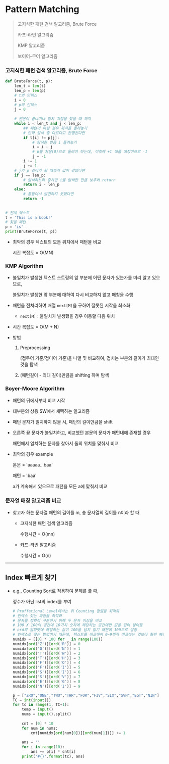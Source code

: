 # Pattern Matching

> 고지식한 패턴 검색 알고리즘, Brute Force
>
> 카프-라빈 알고리즘
>
> KMP 알고리즘
>
> 보이어-무어 알고리즘

### 고지식한 패턴 검색 알고리즘, Brute Force

```python
def BruteForce(t, p):
    len_t = len(t)
    len_p = len(p)
    # t의 인덱스
    i = 0
    # p의 인덱스
    j = 0
    
    # 원본이 끝나거나 일치 지점을 찾을 때 까지
    while i < len_t and j < len_p:
        ## 패턴이 아닐 경우 위치를 돌려놓기
        # 만약 탐색 중 다르다고 판명된다면
        if t[i] != p[j]:
            # 탐색한 만큼 i 돌려놓기
            i = i - j
            # p를 처음(0)으로 돌려야 하는데, 이후에 +1 해줄 예정이므로 -1
            j = -1
        i += 1
        j += 1
    # j가 p 길이가 될 때까지 값이 같았다면
    if j == len_p:
        # 탐색하느라 증가한 i를 탐색한 만큼 낮추어 return
        return i - len_p
    else:
        # 통틀어서 발견하지 못했다면
        return -1
    
    
# 전체 텍스트
t = 'This is a book!'
# 찾을 패턴
p = 'is'
print(BruteForce(t, p))
```

- 최악의 경우 텍스트의 모든 위치에서 패턴을 비교

  시간 복잡도 = O(MN)

### KMP Algorithm

- 불일치가 발생한 텍스트 스트링의 앞 부분에 어떤 문자가 있는가를 미리 알고 있으므로,

  불일치가 발생한 앞 부분에 대하여 다시 비교하지 않고 매칭을 수행

- 패턴을 전처리하여 배열 `next[M]`을 구하여 잘못된 시작을 최소화

  - `next[M]` : 불일치가 발생했을 경우 이동할 다음 위치

- 시간 복잡도 = O(M + N)

- 방법

  1. Preprocessing

     (접두어 기준/접미어 기준)을 나열 및 비교하여, 겹치는 부분의 길이가 최대인 것을 탐색

  2. (패턴길이 - 최대 길이)만큼을 shifting 하며 탐색

### Boyer-Moore Algorithm

- 패턴의 뒤에서부터 비교 시작

- 대부분의 상용 SW에서 채택하는 알고리즘

- 패턴 문자가 일치하지 않을 시, 패턴의 길이만큼을 shift

- 오른쪽 끝 문자가 불일치하고, 비교했던 본문의 문자가 패턴내에 존재할 경우

  패턴에서 일치하는 문자를 찾아서 둘의 위치를 맞춰서 비교

- 최악의 경우 example

  본문 = 'aaaaa...baa'

  패턴 = 'baa'

  a가 계속해서 있으므로  패턴을 모든 a에 맞춰서 비교

### 문자열 매칭 알고리즘 비교

- 찾고자 하는 문자열 패턴의 길이를 m, 총 문자열의 길이를 n이라 할 때

  - 고지식한 패턴 검색 알고리즘

    수행시간 = O(mn)

  - 카프-라빈 알고리즘

    수행시간 = O(n)

---

## Index 빠르게 찾기

- e.g., Counting Sort로 적용하여 문제를 풀 때,

  정수가 아닌 list의 index를 부여

  ```python
  # Proffetional Level에서는 위 Counting 정렬을 최적화
  # 인덱스 찾는 과정을 최적화
  # 문자를 정확히 구분하기 위해 두 문자 이상을 비교
  # 100 X 100의 공간에 10가지 숫자에 해당하는 공간에만 값을 집어 넣어둠
  # ord의 알파멧에 해당하는 값이 100을 넘지 않기 때문에 100으로 설정
  # 인덱스로 찾는 방법이기 때문에, 텍스트를 비교하여 0~9까지 비교하는 것보다 훨씬 빠름
  numidx = [[0] * 100 for _ in range(100)]
  numidx[ord('Z')][ord('R')] = 0
  numidx[ord('O')][ord('N')] = 1
  numidx[ord('T')][ord('W')] = 2
  numidx[ord('T')][ord('H')] = 3
  numidx[ord('F')][ord('O')] = 4
  numidx[ord('F')][ord('I')] = 5
  numidx[ord('S')][ord('I')] = 6
  numidx[ord('S')][ord('V')] = 7
  numidx[ord('E')][ord('G')] = 8
  numidx[ord('N')][ord('I')] = 9
  
  p = ["ZRO","ONE","TWO","THR","FOR","FIV","SIX","SVN","EGT","NIN"]
  TC = int(input())
  for tc in range(1, TC+1):
      temp = input()
      nums = input().split()
      
      cnt = [0] * 10
      for num in nums:
          cnt[numidx[ord(num[0])][ord(num[1])]] += 1
      
      ans = ''
      for i in range(10):
          ans += p[i] * cnt[i]
      print('#{}'.format(tc), ans)
  ```

  

